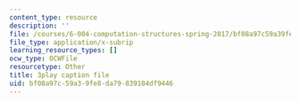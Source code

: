 ```yaml
---
content_type: resource
description: ''
file: /courses/6-004-computation-structures-spring-2017/bf08a97c59a39fe8da79839104df9446_tjIFsdM-hBA.srt
file_type: application/x-subrip
learning_resource_types: []
ocw_type: OCWFile
resourcetype: Other
title: 3play caption file
uid: bf08a97c-59a3-9fe8-da79-839104df9446
---
```

